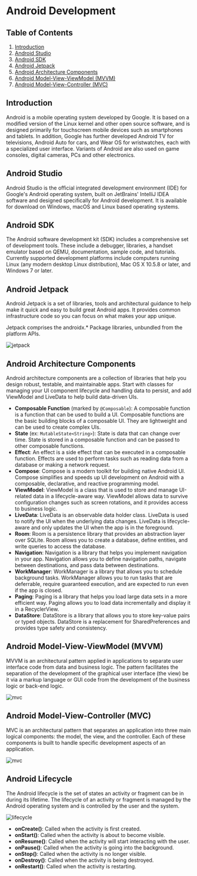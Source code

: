 # Android Development

## Table of Contents
1. [Introduction](#introduction)
2. [Android Studio](#android-studio)
3. [Android SDK](#android-sdk)
4. [Android Jetpack](#android-jetpack)
5. [Android Architecture Components](#android-architecture-components)
6. [Android Model-View-ViewModel (MVVM)](#android-model-view-viewmodel-mvvm)
7. [Android Model-View-Controller (MVC)](#android-model-view-controller-mvc)

## Introduction

Android is a mobile operating system developed by Google. It is based on a modified version of the Linux kernel and other open source software, 
and is designed primarily for touchscreen mobile devices such as smartphones and tablets. 
In addition, Google has further developed Android TV for televisions, Android Auto for cars, and Wear OS for wristwatches, each with a specialized user interface. 
Variants of Android are also used on game consoles, digital cameras, PCs and other electronics.

## Android Studio

Android Studio is the official integrated development environment (IDE) for Google's Android operating system,
built on JetBrains' IntelliJ IDEA software and designed specifically for Android development. It is available for download on Windows, macOS and Linux based operating systems.

## Android SDK

The Android software development kit (SDK) includes a comprehensive set of development tools. 
These include a debugger, libraries, a handset emulator based on QEMU, documentation, sample code, and tutorials. 
Currently supported development platforms include computers running Linux (any modern desktop Linux distribution), Mac OS X 10.5.8 or later, and Windows 7 or later.

## Android Jetpack

Android Jetpack is a set of libraries, tools and architectural guidance to help make it quick and easy to build great Android apps. 
It provides common infrastructure code so you can focus on what makes your app unique.

Jetpack comprises the androidx.* Package libraries, unbundled from the platform APIs.

![jetpack](./img/jet.png)

## Android Architecture Components

Android architecture components are a collection of libraries that help you design robust, testable, and maintainable apps. 
Start with classes for managing your UI component lifecycle and handling data to persist, and add ViewModel and LiveData to help build data-driven UIs.

- **Composable Function** (marked by `@Composable`): A composable function is a function that can be used to build a UI. 
  Composable functions are the basic building blocks of a composable UI. 
  They are lightweight and can be used to create complex UIs.
- **State** (ex: `MutableState<String>`): State is data that can change over time. 
  State is stored in a composable function and can be passed to other composable functions.
- **Effect**: An effect is a side effect that can be executed in a composable function. 
  Effects are used to perform tasks such as reading data from a database or making a network request.
- **Compose**: Compose is a modern toolkit for building native Android UI. 
  Compose simplifies and speeds up UI development on Android with a composable, declarative, and reactive programming model.
- **ViewModel**: ViewModel is a class that is used to store and manage UI-related data in a lifecycle-aware way. 
  ViewModel allows data to survive configuration changes such as screen rotations, and it provides access to business logic.
- **LiveData**: LiveData is an observable data holder class. 
  LiveData is used to notify the UI when the underlying data changes. 
  LiveData is lifecycle-aware and only updates the UI when the app is in the foreground.
- **Room**: Room is a persistence library that provides an abstraction layer over SQLite. 
  Room allows you to create a database, define entities, and write queries to access the database.
- **Navigation**: Navigation is a library that helps you implement navigation in your app. 
  Navigation allows you to define navigation paths, navigate between destinations, and pass data between destinations.
- **WorkManager**: WorkManager is a library that allows you to schedule background tasks. 
  WorkManager allows you to run tasks that are deferrable, require guaranteed execution, and are expected to run even if the app is closed.
- **Paging**: Paging is a library that helps you load large data sets in a more efficient way. 
  Paging allows you to load data incrementally and display it in a RecyclerView.
- **DataStore**: DataStore is a library that allows you to store key-value pairs or typed objects. 
  DataStore is a replacement for SharedPreferences and provides type safety and consistency.

## Android Model-View-ViewModel (MVVM)

MVVM is an architectural pattern applied in applications to separate user interface code from data and business logic.
The pattern facilitates the separation of the development of the graphical user interface (the view)
be it via a markup language or GUI code from the development of the business logic or back-end logic.

![mvc](./img/MVVMSchema.png)

## Android Model-View-Controller (MVC)

MVC is an architectural pattern that separates an application into three main logical components: the model, the view, and the controller.
Each of these components is built to handle specific development aspects of an application.

![mvc](./img/mvc.png)

## Android Lifecycle

The Android lifecycle is the set of states an activity or fragment can be in during its lifetime.
The lifecycle of an activity or fragment is managed by the Android operating system and is controlled by the user and the system.

![lifecycle](./img/lifecycle.png)

- **onCreate()**: Called when the activity is first created.
- **onStart()**: Called when the activity is about to become visible.
- **onResume()**: Called when the activity will start interacting with the user.
- **onPause()**: Called when the activity is going into the background.
- **onStop()**: Called when the activity is no longer visible.
- **onDestroy()**: Called when the activity is being destroyed.
- **onRestart()**: Called when the activity is restarting.